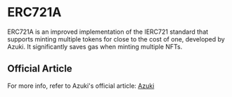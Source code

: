 # ERC721A
ERC721A is an improved implementation of the IERC721 standard that supports minting multiple tokens for close to the cost of one, developed by Azuki.
It significantly saves gas when minting multiple NFTs.

## Official Article
For more info, refer to Azuki's official article: [Azuki](https://www.azuki.com/erc721a)
